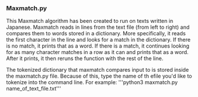 ### Maxmatch.py
This Maxmatch algorithm has been created to run on texts written in Japanese. Maxmatch reads in lines from the text file (from left to right) and compares them to words stored in a dictionary. More specifically, it reads the first character in the line and looks for a match in the dictionary. If there is no match, it prints that as a word. If there is a match, it continues looking for as many character matches in a row as it can and prints that as a word. After it prints, it then reruns the function with the rest of the line. 

The tokenized dictionary that maxmatch compares input to is stored inside the maxmatch.py file. Because of this, type the name of th efile you'd like to tokenize into the command line. For example: '''python3 maxmatch.py name_of_text_file.txt'''


